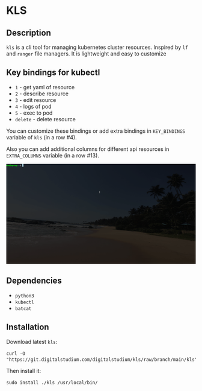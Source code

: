 # KLS
## Description
`kls` is a cli tool for managing kubernetes cluster resources. Inspired by `lf` and `ranger` file managers. 
It is lightweight and easy to customize
## Key bindings for kubectl
- `1` - get yaml of resource
- `2` - describe resource
- `3` - edit resource 
- `4` - logs of pod
- `5` - exec to pod
- `delete` - delete resource

You can customize these bindings or add extra bindings in `KEY_BINDINGS` variable of `kls` (in a row #4).

Also you can add additional columns for different api resources in `EXTRA_COLUMNS` variable (in a row #13).

![kls in action](./images/kls.gif)
## Dependencies
- `python3`
- `kubectl`
- `batcat`
## Installation
Download latest `kls`:
```
curl -O "https://git.digitalstudium.com/digitalstudium/kls/raw/branch/main/kls"
```
Then install it:
```
sudo install ./kls /usr/local/bin/
```

